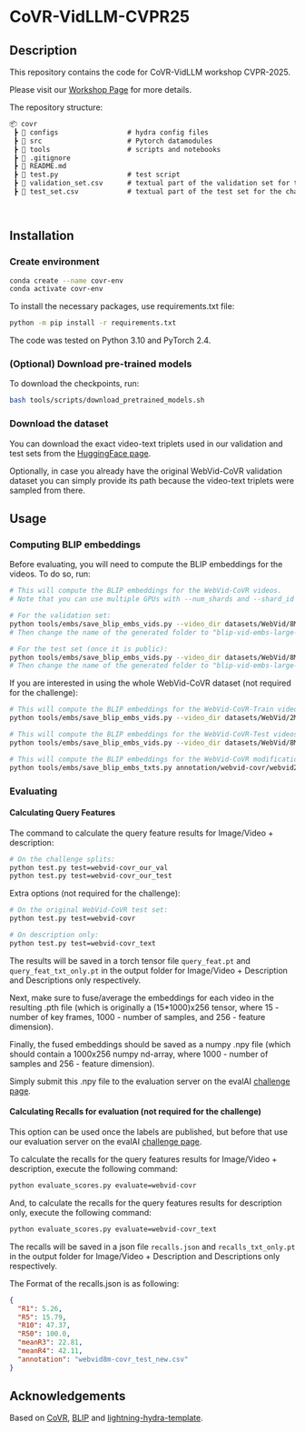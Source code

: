 <!-- ![image](https://github.com/user-attachments/assets/a6a1f842-9748-4cff-a3d2-cd5a9d4281b4) -->

# CoVR-VidLLM-CVPR25


## Description
This repository contains the code for CoVR-VidLLM workshop CVPR-2025.

Please visit our [Workshop Page](https://www.crcv.ucf.edu/cvpr2025-vidllms-workshop/challenges.html) for more details.

The repository structure: 

```markdown
📦 covr
 ┣ 📂 configs                 # hydra config files
 ┣ 📂 src                     # Pytorch datamodules
 ┣ 📂 tools                   # scripts and notebooks
 ┣ 📜 .gitignore
 ┣ 📜 README.md
 ┣ 📜 test.py                 # test script
 ┣ 📜 validation_set.csv      # textual part of the validation set for the challenge (should be used during the Validation phase)
 ┣ 📜 test_set.csv            # textual part of the test set for the challenge (will be published during the Test phase)




 ```

## Installation

### Create environment

```bash
conda create --name covr-env
conda activate covr-env
```

To install the necessary packages, use requirements.txt file:
```bash
python -m pip install -r requirements.txt
```

The code was tested on Python 3.10 and PyTorch 2.4.


### (Optional) Download pre-trained models

To download the checkpoints, run:
```bash
bash tools/scripts/download_pretrained_models.sh
```

### Download the dataset

You can download the exact video-text triplets used in our validation and test sets from the [HuggingFace page](https://huggingface.co/datasets/omkarthawakar/CoVR-VidLLM-CVPR25).

Optionally, in case you already have the original WebVid-CoVR validation dataset you can simply provide its path because the video-text triplets were sampled from there.



## Usage

### Computing BLIP embeddings

Before evaluating, you will need to compute the BLIP embeddings for the videos. To do so, run:
```bash
# This will compute the BLIP embeddings for the WebVid-CoVR videos. 
# Note that you can use multiple GPUs with --num_shards and --shard_id

# For the validation set:
python tools/embs/save_blip_embs_vids.py --video_dir datasets/WebVid/8M/train --todo_ids validation_set.csv
# Then change the name of the generated folder to "blip-vid-embs-large-all_ours_val"

# For the test set (once it is public):
python tools/embs/save_blip_embs_vids.py --video_dir datasets/WebVid/8M/train --todo_ids test_set.csv
# Then change the name of the generated folder to "blip-vid-embs-large-all_ours_test"
```


If you are interested in using the whole WebVid-CoVR dataset (not required for the challenge):
```bash
# This will compute the BLIP embeddings for the WebVid-CoVR-Train videos.
python tools/embs/save_blip_embs_vids.py --video_dir datasets/WebVid/2M/train --todo_ids annotation/webvid-covr/webvid2m-covr_train.csv 

# This will compute the BLIP embeddings for the WebVid-CoVR-Test videos.
python tools/embs/save_blip_embs_vids.py --video_dir datasets/WebVid/8M/train --todo_ids annotation/webvid-covr/webvid8m-covr_test.csv 

# This will compute the BLIP embeddings for the WebVid-CoVR modifications text. Only needed if using the caption retrieval loss (model/loss_terms=si_ti+si_tc).
python tools/embs/save_blip_embs_txts.py annotation/webvid-covr/webvid2m-covr_train.csv datasets/WebVid/2M/blip-vid-embs-large-all
```

### Evaluating

#### Calculating Query Features

The command to calculate the query feature results for Image/Video + description:
```bash
# On the challenge splits:
python test.py test=webvid-covr_our_val
python test.py test=webvid-covr_our_test
```

Extra options (not required for the challenge):
```bash
# On the original WebVid-CoVR test set:
python test.py test=webvid-covr

# On description only:
python test.py test=webvid-covr_text
```

The results will be saved in a torch tensor file `query_feat.pt` and `query_feat_txt_only.pt` in the output folder for Image/Video + Description and Descriptions only respectively.

Next, make sure to fuse/average the embeddings for each video in the resulting .pth file (which is originally a (15*1000)x256 tensor, where 15 - number of key frames, 1000 - number of samples, and 256 - feature dimension).

Finally, the fused embeddings should be saved as a numpy .npy file (which should contain a 1000x256 numpy nd-array, where 1000 - number of samples and 256 - feature dimension).

Simply submit this .npy file to the evaluation server on the evalAI [challenge page](https://eval.ai/web/challenges/challenge-page/2443/overview).


#### Calculating Recalls for evaluation (not required for the challenge)
This option can be used once the labels are published, but before that use our evaluation server on the evalAI [challenge page](https://eval.ai/web/challenges/challenge-page/2443/overview).

To calculate the recalls for the query features results for Image/Video + description, execute the following command:
```bash
python evaluate_scores.py evaluate=webvid-covr
```

And, to calculate the recalls for the query features results for description only, execute the following command:
```bash
python evaluate_scores.py evaluate=webvid-covr_text
```

The recalls will be saved in a json file `recalls.json` and `recalls_txt_only.pt` in the output folder for Image/Video + Description and Descriptions only respectively.

The Format of the recalls.json is as following:
```json
{
  "R1": 5.26,
  "R5": 15.79,
  "R10": 47.37,
  "R50": 100.0,
  "meanR3": 22.81,
  "meanR4": 42.11,
  "annotation": "webvid8m-covr_test_new.csv"
}
```


## Acknowledgements
Based on [CoVR](https://github.com/lucas-ventura/CoVR), [BLIP](https://github.com/salesforce/BLIP/) and [lightning-hydra-template](https://github.com/ashleve/lightning-hydra-template/tree/main).

